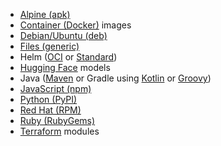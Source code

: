 - [Alpine (apk)](/docs/package-registries/alpine)
- [Container (Docker)](/docs/package-registries/container) images
- [Debian/Ubuntu (deb)](/docs/package-registries/debian)
- [Files (generic)](/docs/package-registries/files)
- Helm ([OCI](/docs/package-registries/helm-oci) or [Standard](/docs/package-registries/helm))
- [Hugging Face](/docs/package-registries/hugging-face) models
- Java ([Maven](/docs/package-registries/maven) or Gradle using [Kotlin](/docs/package-registries/gradle-kotlin) or [Groovy](/docs/package-registries/gradle-groovy))
- [JavaScript (npm)](/docs/package-registries/javascript)
- [Python (PyPI)](/docs/package-registries/python)
- [Red Hat (RPM)](/docs/package-registries/red-hat)
- [Ruby (RubyGems)](/docs/package-registries/ruby)
- [Terraform](/docs/package-registries/terraform) modules
